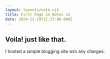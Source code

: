 ```yaml
---
layout: layouts/note.njk
title: First Page on Notes v2
date: 2024-12-29T21:37:00.000Z
---
```


## Voila! just like that.

I hosted a simple blogging site w/o any charges.
